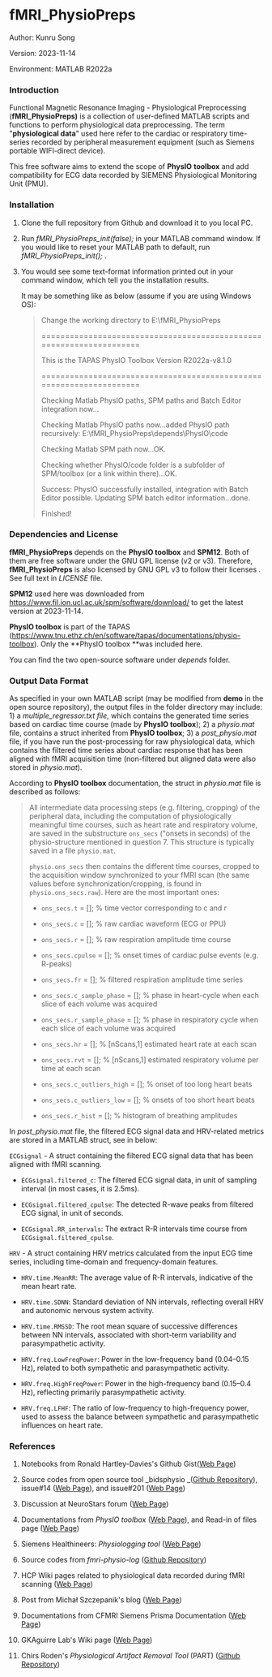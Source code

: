 # fMRI_PhysioPreps

Author: Kunru Song

Version: 2023-11-14

Environment: MATLAB R2022a

### Introduction

Functional Magnetic Resonance Imaging - Physiological Preprocessing (**fMRI_PhysioPreps)** is a collection of user-defined MATLAB scripts and functions to perform physiological data preprocessing. The term "**physiological data**" used here refer to the cardiac or respiratory time-series recorded by peripheral measurement equipment (such as Siemens portable WIFI-direct device).&#x20;

This free software aims to extend the scope of **PhysIO** **toolbox** and add compatibility for ECG data recorded by SIEMENS Physiological Monitoring Unit (PMU).

### Installation

1.  Clone the full repository from Github and download it to you local PC. &#x20;

2.  Run _fMRI_PhysioPreps_init(false);_ in your MATLAB command window. If you would like to reset your MATLAB path to default, run _fMRI_PhysioPreps_init(); ._

3.  You would see some text-format information printed out in your command window, which tell you the installation results.

    &#x20;It may be something like as below (assume if you are using Windows OS):

    > Change the working directory to E:\fMRI_PhysioPreps
    >
    > \=\=\=\=\=\=\=\=\=\=\=\=\=\=\=\=\=\=\=\=\=\=\=\=\=\=\=\=\=\=\=\=\=\=\=\=\=\=\=\=\=\=\=\=\=\=\=\=\=\=\=\=\=\=\=\=\=\=\=\=\=\=\=\=\=\=\=\=
    >
    > This is the TAPAS PhysIO Toolbox Version R2022a-v8.1.0
    >
    > \=\=\=\=\=\=\=\=\=\=\=\=\=\=\=\=\=\=\=\=\=\=\=\=\=\=\=\=\=\=\=\=\=\=\=\=\=\=\=\=\=\=\=\=\=\=\=\=\=\=\=\=\=\=\=\=\=\=\=\=\=\=\=\=\=\=\=\=
    >
    > Checking Matlab PhysIO paths, SPM paths and Batch Editor integration now\...&#x20;
    >
    > Checking Matlab PhysIO paths now\...added PhysIO path recursively: E:\fMRI_PhysioPreps\depends\PhysIO\code&#x20;
    >
    > Checking Matlab SPM path now\...OK.
    >
    > Checking whether PhysIO/code folder is a subfolder of SPM/toolbox (or a link within there)...OK.&#x20;
    >
    > Success: PhysIO successfully installed, integration with Batch Editor possible. Updating SPM batch editor information...done.
    >
    > Finished!

### Dependencies and License

**fMRI_PhysioPreps** depends on the **PhysIO toolbox** and **SPM12**. Both of them are free software under the GNU GPL license (v2 or v3). Therefore, **fMRI_PhysioPreps** is also licensed by GNU GPL v3 to follow their licenses . See full text in _LICENSE_ file.

**SPM12** used here was downloaded from <https://www.fil.ion.ucl.ac.uk/spm/software/download/> to get the latest version at 2023-11-14.

**PhysIO toolbox** is part of the TAPAS (<https://www.tnu.ethz.ch/en/software/tapas/documentations/physio-toolbox>). Only the \*\*PhysIO toolbox \*\*was included here.

You can find the two open-source software under _depends_ folder.

### Output Data Format

As specified in your own MATLAB script (may be modified from **demo** in the open source repository), the output files in the folder directory may include: 1) a _multiple_regressor.txt file_, which contains the generated time series based on cardiac time course (made by **PhysIO toolbox**); 2) a _physio.mat_ file, contains a struct inherited from **PhysIO toolbox**; 3) a _post_physio.mat_ file, if you have run the post-processing for raw physiological data, which contains the filtered time series about cardiac response that has been aligned with fMRI acquisition time (non-filtered but aligned data were also stored in _physio.mat_).

According to **PhysIO toolbox** documentation, the struct in _physio.mat_ file is described as follows:

> All intermediate data processing steps (e.g. filtering, cropping) of the peripheral data, including the computation of physiologically meaningful time courses, such as heart rate and respiratory volume, are saved in the substructure `ons_secs` ("onsets in seconds) of the physio-structure mentioned in question 7. This structure is typically saved in a file `physio.mat`.
>
> &#x20;
>
> `physio.ons_secs` then contains the different time courses, cropped to the acquisition window synchronized to your fMRI scan (the same values before synchronization/cropping, is found in `physio.ons_secs.raw`). Here are the most important ones:
>
> - `ons_secs.t` \= \[]; % time vector corresponding to c and r
>
> - `ons_secs.c` \= \[]; % raw cardiac waveform (ECG or PPU)
>
> - `ons_secs.r` \= \[]; % raw respiration amplitude time course
>
> - `ons_secs.cpulse` \= \[]; % onset times of cardiac pulse events (e.g. R-peaks)
>
> - `ons_secs.fr` \= \[]; % filtered respiration amplitude time series
>
> - `ons_secs.c_sample_phase` \= \[]; % phase in heart-cycle when each slice of each volume was acquired
>
> - `ons_secs.r_sample_phase` \= \[]; % phase in respiratory cycle when each slice of each volume was acquired
>
> - `ons_secs.hr` \= \[]; % \[nScans,1] estimated heart rate at each scan
>
> - `ons_secs.rvt` \= \[]; % \[nScans,1] estimated respiratory volume per time at each scan
>
> - `ons_secs.c_outliers_high` \= \[]; % onset of too long heart beats
>
> - `ons_secs.c_outliers_low` \= \[]; % onsets of too short heart beats
>
> - `ons_secs.r_hist` \= \[]; % histogram of breathing amplitudes

In _post_physio.mat_ file, the filtered ECG signal data and HRV-related metrics are stored in a MATLAB struct, see in below:

`ECGsignal` - A struct containing the filtered ECG signal data that has been aligned with fMRI scanning.

- `ECGsignal.filtered_c`: The filtered ECG signal data, in unit of sampling interval (in most cases, it is 2.5ms).

- `ECGsignal.filtered_cpulse`: The detected R-wave peaks from filtered ECG signal, in unit of seconds.

- `ECGsignal.RR_intervals`: The extract R-R intervals time course from `ECGsignal.filtered_cpulse`.

`HRV` - A struct containing HRV metrics calculated from the input ECG time series, including time-domain and frequency-domain features.

- `HRV.time.MeanRR`: The average value of R-R intervals, indicative of the mean heart rate.

- `HRV.time.SDNN`: Standard deviation of NN intervals, reflecting overall HRV and autonomic nervous system activity.

- `HRV.time.RMSSD`: The root mean square of successive differences between NN intervals, associated with short-term variability and parasympathetic activity.

- `HRV.freq.LowFreqPower`: Power in the low-frequency band (0.04–0.15 Hz), related to both sympathetic and parasympathetic activity.

- `HRV.freq.HighFreqPower`: Power in the high-frequency band (0.15–0.4 Hz), reflecting primarily parasympathetic activity.

- `HRV.freq.LFHF`: The ratio of low-frequency to high-frequency power, used to assess the balance between sympathetic and parasympathetic influences on heart rate.

### References

1.  Notebooks from Ronald Hartley-Davies's Github Gist([Web Page](https://gist.github.com/rtrhd))

2.  Source codes from open source tool \_bidsphysio \_([Github Repository](https://github.com/cbinyu/bidsphysio)), issue#14 ([Web Page](https://github.com/cbinyu/bidsphysio/issues/14)), and issue#201 ([Web Page]())

3.  Discussion at NeuroStars forum ([Web Page](https://neurostars.org/t/bids-physio-questions-on-readthedocs-examples/26054))

4.  Documentations from _PhysIO toolbox_ ([Web Page](https://www.tnu.ethz.ch/en/software/tapas/documentations/physio-toolbox)), and Read-in of files page ([Web Page](https://gitlab.ethz.ch/physio/physio-doc/-/wikis/MANUAL_PART_READIN))

5.  Siemens Healthineers: _Physiologging tool_ ([Web Page](https://www.magnetomworld.siemens-healthineers.com/clinical-corner/application-tips/physiologging))

6.  Source codes from _fmri-physio-log_ ([Github Repository](https://github.com/andrewrosss/fmri-physio-log))

7.  HCP Wiki pages related to physiological data recorded during fMRI scanning ([Web Page](https://wiki.humanconnectome.org/display/PublicData/Understanding+Timing+Information+in+HCP+Physiological+Monitoring+Files))

8.  Post from Michał Szczepanik's blog ([Web Page](https://mslw.github.io/posts/2020-12-17-working-with-siemens-physio/))

9.  Documentations from CFMRI Siemens Prisma Documentation ([Web Page](https://ucsd-center-for-functional-mri-cfmri-prisma-external.readthedocs-hosted.com/en/latest/physio.html#transferring-physio-data))

10. GKAguirre Lab's Wiki page ([Web Page](https://cfn.upenn.edu/aguirre/wiki/doku.php?id=public:pulse-oximetry_during_fmri_scanning ')'))

11. Chirs Roden's *Physiological Artifact Removal Tool* (PART) ([Github Repository](https://github.com/neurolabusc/Part#usage))
